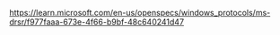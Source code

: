 https://learn.microsoft.com/en-us/openspecs/windows_protocols/ms-drsr/f977faaa-673e-4f66-b9bf-48c640241d47